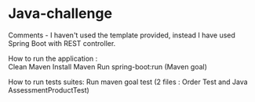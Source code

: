 # Java-challenge

Comments - I haven't used the template provided, instead I have used Spring Boot with REST controller.

How to run the application :<br/>
Clean Maven
Install Maven
Run spring-boot:run (Maven goal)

How to run tests suites:
Run maven goal test
(2 files : Order Test and Java AssessmentProductTest)
